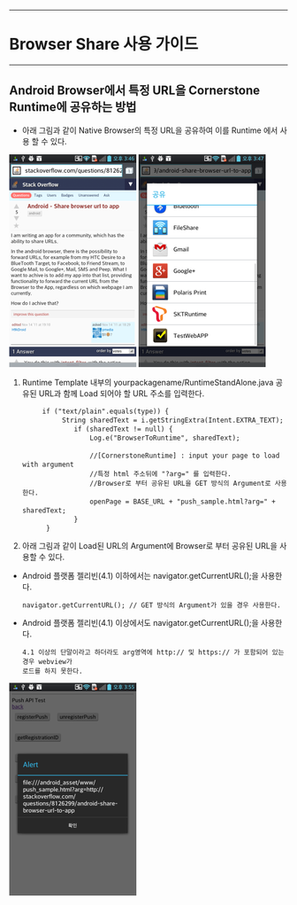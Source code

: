 <!--
{
        "id": 6607 ,
        
        "title": "Browser Share 사용 가이드",
        "outline": "Android Browser에서 특정 URL을 Cornerstone Runtime에 공유하는 방법을 제공한다.",
        
        "tags" : ["runtime"],
        "order": [6, 6, 7],
        "thumbnail": "6.2.00.android.png"
}
-->

---------------------------

# Browser Share 사용 가이드 

---------------------------

## Android Browser에서 특정 URL을 Cornerstone Runtime에 공유하는 방법 

 - 아래 그림과 같이 Native Browser의 특정 URL을 공유하여 이를 Runtime 에서 사용 할 수 있다. 

![특정 Browser Page](./images/browser_share/device2.png)
![메뉴->페이지공유](./images/browser_share/device3.png)


1) Runtime Template 내부의 yourpackagename/RuntimeStandAlone.java 공유된 URL과 함께 Load 되어야 할 URL 주소를 입력한다. 
 
 			if ("text/plain".equals(type)) {
        		 String sharedText = i.getStringExtra(Intent.EXTRA_TEXT);
        		    if (sharedText != null) {
        		    	Log.e("BrowserToRuntime", sharedText);
        		    	
        		    	//[CornerstoneRuntime] : input your page to load with argument 
						//특정 html 주소뒤에 "?arg=" 를 입력한다. 
						//Browser로 부터 공유된 URL을 GET 방식의 Argument로 사용한다. 
        		    	openPage = BASE_URL + "push_sample.html?arg=" + sharedText;
        		    }
        	 }

2) 아래 그림과 같이 Load된 URL의 Argument에 Browser로 부터 공유된 URL을 사용할 수 있다. 

-	Android 플랫폼 젤리빈(4.1) 이하에서는 navigator.getCurrentURL();을 사용한다. 

		navigator.getCurrentURL(); // GET 방식의 Argument가 있을 경우 사용한다. 

-   Android 플랫폼 젤리빈(4.1) 이상에서도 navigator.getCurrentURL();을 사용한다. 

		4.1 이상의 단말이라고 하더라도 arg영역에 http:// 및 https:// 가 포함되어 있는 경우 webview가 
		로드를 하지 못한다. 

![alert(location.href);의 결과화면](./images/browser_share/device4.png)